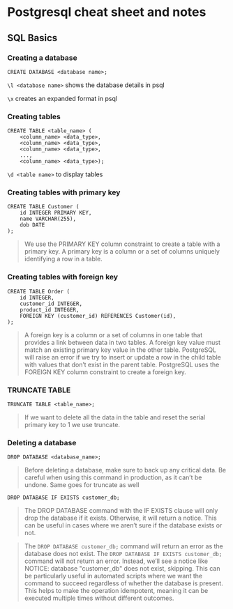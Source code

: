 # Postgresql cheat sheet and notes

## SQL Basics

### Creating a database

`CREATE DATABASE <database name>;`

`\l <database name>` shows the database details in psql 

`\x` creates an expanded format in psql

### Creating tables

```
CREATE TABLE <table_name> (
    <column_name> <data_type>, 
    <column_name> <data_type>, 
    <column_name> <data_type>,
    ..., 
    <column_name> <data_type>);
```

`\d <table name>` to display tables

### Creating tables with primary key
```
CREATE TABLE Customer (
    id INTEGER PRIMARY KEY, 
    name VARCHAR(255), 
    dob DATE
);
```
> We use the PRIMARY KEY column constraint to create a table with a primary key. A primary key is a column or a set of columns uniquely identifying a row in a table.

### Creating tables with foreign key
```
CREATE TABLE Order (
    id INTEGER,
    customer_id INTEGER, 
    product_id INTEGER, 
    FOREIGN KEY (customer_id) REFERENCES Customer(id),
);
```
> A foreign key is a column or a set of columns in one table that provides a link between data in two tables. A foreign key value must match an existing primary key value in the other table. PostgreSQL will raise an error if we try to insert or update a row in the child table with values that don’t exist in the parent table. PostgreSQL uses the FOREIGN KEY column constraint to create a foreign key.

### TRUNCATE TABLE
`TRUNCATE TABLE <table_name>;`

> If we want to delete all the data in the table and reset the serial primary key to 1 we use truncate.

### Deleting a database

`DROP DATABASE <database_name>;`

> Before deleting a database, make sure to back up any critical data. Be careful when using this command in production, as it can’t be undone. Same goes for truncate as well

`DROP DATABASE IF EXISTS customer_db;`
>The DROP DATABASE command with the IF EXISTS clause will only drop the database if it exists. Otherwise, it will return a notice. This can be useful in cases where we aren’t sure if the database exists or not.

>The `DROP DATABASE customer_db;` command will return an error as the database does not exist. The `DROP DATABASE IF EXISTS customer_db;` command will not return an error. Instead, we’ll see a notice like NOTICE: database "customer_db" does not exist, skipping. This can be particularly useful in automated scripts where we want the command to succeed regardless of whether the database is present. This helps to make the operation idempotent, meaning it can be executed multiple times without different outcomes.